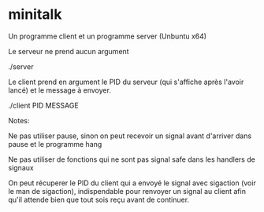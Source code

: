 # minitalk

Un programme client et un programme server (Unbuntu x64)

Le serveur ne prend aucun argument

./server

Le client prend en argument le PID du serveur (qui s'affiche après l'avoir lancé) et le message à envoyer.

./client PID MESSAGE

Notes:

Ne pas utiliser pause, sinon on peut recevoir un signal avant d'arriver dans pause et le programme hang

Ne pas utiliser de fonctions qui ne sont pas signal safe dans les handlers de signaux

On peut récuperer le PID du client qui a envoyé le signal avec sigaction (voir le man de sigaction), indispendable pour renvoyer un signal au client afin qu'il attende bien que tout sois reçu avant de continuer.
